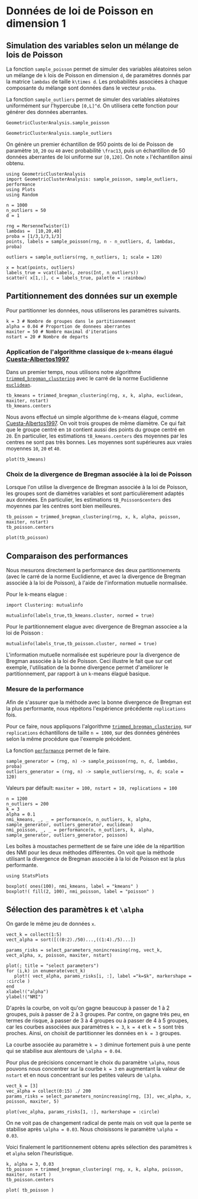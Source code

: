 # Données de loi de Poisson en dimension 1

## Simulation des variables selon un mélange de lois de Poisson

La fonction `sample_poisson` permet de simuler des variables
aléatoires selon un mélange de ``k`` lois de Poisson en dimension
``d``, de paramètres donnés par la matrice `lambdas` de taille
``k\times d``. Les probabilités associées à chaque composante du
mélange sont données dans le vecteur `proba`.

La fonction `sample_outliers` permet de simuler des variables
aléatoires uniformément sur l'hypercube ``[0,L]^d``. On utilisera
cette fonction pour générer des données aberrantes.

```@docs
GeometricClusterAnalysis.sample_poisson
```

```@docs
GeometricClusterAnalysis.sample_outliers
```

On génère un premier échantillon de 950 points de loi de Poisson
de paramètre ``10``, ``20`` ou ``40`` avec probabilité ``\frac13``,
puis un échantillon de 50 données aberrantes de loi uniforme sur
``[0,120]``. On note `x` l'échantillon ainsi obtenu.

```@example poisson1
using GeometricClusterAnalysis
import GeometricClusterAnalysis: sample_poisson, sample_outliers, performance
using Plots
using Random

n = 1000 
n_outliers = 50 
d = 1 

rng = MersenneTwister(1)
lambdas =  [10,20,40]
proba = [1/3,1/3,1/3]
points, labels = sample_poisson(rng, n - n_outliers, d, lambdas, proba)

outliers = sample_outliers(rng, n_outliers, 1; scale = 120) 

x = hcat(points, outliers) 
labels_true = vcat(labels, zeros(Int, n_outliers))
scatter( x[1,:], c = labels_true, palette = :rainbow)
```

## Partitionnement des données sur un exemple

Pour partitionner les données, nous utiliserons les paramètres suivants.

```@example poisson1
k = 3 # Nombre de groupes dans le partitionnement
alpha = 0.04 # Proportion de donnees aberrantes
maxiter = 50 # Nombre maximal d'iterations
nstart = 20 # Nombre de departs
```

### Application de l'algorithme classique de ``k``-means élagué [Cuesta-Albertos1997](@cite)

Dans un premier temps, nous utilisons notre algorithme
[`trimmed_bregman_clustering`](@ref) avec le carré de la norme Euclidienne
[`euclidean`](@ref).

```@example poisson1
tb_kmeans = trimmed_bregman_clustering(rng, x, k, alpha, euclidean, maxiter, nstart)
tb_kmeans.centers
```

Nous avons effectué un simple algorithme de ``k``-means élagué,
comme [Cuesta-Albertos1997](@cite).  On voit trois groupes de même diamètre.
Ce qui fait que le groupe centré en ``10`` contient aussi des points
du groupe centré en ``20``. En particulier, les estimations
`tB_kmeans.centers` des moyennes par les centres ne sont pas très
bonnes. Les moyennes sont supérieures aux vraies moyennes ``10``, ``20`` et ``40``.

```@example poisson1
plot(tb_kmeans)
```

### Choix de la divergence de Bregman associée à la loi de Poisson

Lorsque l'on utilise la divergence de Bregman associée à la loi de
Poisson, les groupes sont de diamètres variables et sont particulièrement
adaptés aux données. En particulier, les estimations `tB_Poisson$centers`
des moyennes par les centres sont bien meilleures.


```@example poisson1
tb_poisson = trimmed_bregman_clustering(rng, x, k, alpha, poisson, maxiter, nstart)
tb_poisson.centers
```

```@example poisson1
plot(tb_poisson)
```

## Comparaison des performances

Nous mesurons directement la performance des deux partitionnements
(avec le carré de la norme Euclidienne, et avec la divergence de
Bregman associée à la loi de Poisson), à l'aide de l'information
mutuelle normalisée.

Pour le k-means elague :
```@example poisson1
import Clustering: mutualinfo

mutualinfo(labels_true,tb_kmeans.cluster, normed = true)
```

Pour le partitionnement elague avec divergence de Bregman associee a la loi de Poisson :
```@example poisson1
mutualinfo(labels_true,tb_poisson.cluster, normed = true)
```

L'information mutuelle normalisée est supérieure pour la divergence
de Bregman associée à la loi de Poisson. Ceci illustre le fait que
sur cet exemple, l'utilisation de la bonne divergence permet
d'améliorer le partitionnement, par rapport à un ``k``-means élagué
basique.

### Mesure de la performance

Afin de s'assurer que la méthode avec la bonne divergence de Bregman
est la plus performante, nous répétons l'expérience précédente
`replications` fois.

Pour ce faire, nous appliquons l'algorithme [`trimmed_bregman_clustering`](@ref),
sur `replications` échantillons de taille ``n = 1000``, sur des
données générées selon la même procédure que l'exemple précédent.

La fonction [`performance`](@ref) permet de le faire. 


```@example poisson1
sample_generator = (rng, n) -> sample_poisson(rng, n, d, lambdas, proba)
outliers_generator = (rng, n) -> sample_outliers(rng, n, d; scale = 120)
```

Valeurs par défault: `maxiter = 100, nstart = 10, replications = 100`

```@example poisson1
n = 1200
n_outliers = 200
k = 3
alpha = 0.1
nmi_kmeans, _, _ = performance(n, n_outliers, k, alpha, sample_generator, outliers_generator, euclidean)
nmi_poisson, _, _ = performance(n, n_outliers, k, alpha, sample_generator, outliers_generator, poisson)
```

Les boîtes à moustaches permettent de se faire une idée de la
répartition des NMI pour les deux méthodes différentes. On voit que
la méthode utilisant la divergence de Bregman associée à la loi de
Poisson est la plus performante.

```@example poisson1
using StatsPlots

boxplot( ones(100), nmi_kmeans, label = "kmeans" )
boxplot!( fill(2, 100), nmi_poisson, label = "poisson" )
```

## Sélection des paramètres ``k`` et ``\alpha``

On garde le même jeu de données `x`.

```@example poisson1 
vect_k = collect(1:5)
vect_alpha = sort([((0:2)./50)...,((1:4)./5)...])

params_risks = select_parameters_nonincreasing(rng, vect_k, vect_alpha, x, poisson, maxiter, nstart)

plot(; title = "select parameters")
for (i,k) in enumerate(vect_k)
   plot!( vect_alpha, params_risks[i, :], label ="k=$k", markershape = :circle )
end
xlabel!("alpha")
ylabel!("NMI")
```

D'après la courbe, on voit qu'on gagne beaucoup à passer de 1 à 2
groupes, puis à passer de 2 à 3 groupes. Par contre, on gagne très
peu, en termes de risque,  à passer de 3 à 4 groupes ou à passer
de 4 à 5 groupes, car les courbes associées aux paramètres ``k =
3``, ``k = 4`` et ``k = 5`` sont très proches. Ainsi, on choisit
de partitionner les données en ``k = 3`` groupes.

La courbe associée au paramètre ``k = 3`` diminue fortement puis à
une pente qui se stabilise aux alentours de ``\alpha = 0.04``.

Pour plus de précisions concernant le choix du paramètre ``\alpha``,
nous pouvons nous concentrer sur la courbe ``k = 3`` en augmentant
la valeur de `nstart` et en nous concentrant sur les petites valeurs
de ``\alpha``.

```@example poisson1 
vect_k = [3]
vec_alpha = collect(0:15) ./ 200
params_risks = select_parameters_nonincreasing(rng, [3], vec_alpha, x, poisson, maxiter, 5)

plot(vec_alpha, params_risks[1, :], markershape = :circle)
```

On ne voit pas de changement radical de pente mais on voit que la
pente se stabilise après ``\alpha = 0.03``. Nous choisissons le
paramètre ``\alpha = 0.03``.

Voici finalement le partitionnement obtenu après sélection des
paramètres `k` et `alpha` selon l'heuristique.

```@example poisson1
k, alpha = 3, 0.03
tb_poisson = trimmed_bregman_clustering( rng, x, k, alpha, poisson, maxiter, nstart )
tb_poisson.centers
```

```@example poisson1
plot( tb_poisson )
```

